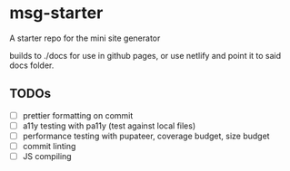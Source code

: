 # msg-starter

A starter repo for the mini site generator

builds to ./docs for use in github pages, or use netlify and point it to said docs folder.

## TODOs

* [ ] prettier formatting on commit
* [ ] a11y testing with pa11y (test against local files)
* [ ] performance testing with pupateer, coverage budget, size budget
* [ ] commit linting
* [ ] JS compiling
